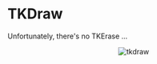 TKDraw
=======

Unfortunately, there's no TKErase ...

<p align="center">
  <img src="https://github.com/voussoir/else/blob/master/.GitImages/tkdraw.png?raw=true" alt="tkdraw"/>
</p>
